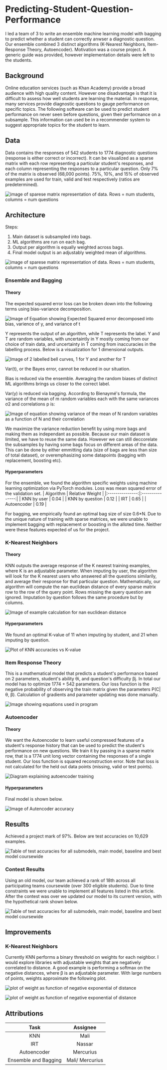 # Predicting-Student-Question-Performance
I led a team of 3 to write an ensemble machine learning model with bagging to predict whether a student can correctly anwser a diagnostic question. Our ensemble combined 3 distinct algorithms (K-Nearest Neighbors, Item-Response Theory, Autoencoder). Motivation was a course project. A generic guide was provided, however implementation details were left to the students.

## Background
Online education services (such as Khan Academy) provide a broad audience with high quality content. However one disadvantage is that it is difficult to assess how well students are learning the material. In response, many services provide diagnostic questions to gauge performance on specific topics. The following software can be used to predict student performance on never seen before questions, given their performance on a subsample. This information can used be in a recommender system to suggest appropriate topics for the student to learn.


## Data
Data contains the responses of 542 students to 1774 diagnostic questions (response is either correct or incorrect). It can be visualized as a sparse matrix with each row representing a particular student's responses, and each column representing the responses to a particular question. Only 7% of the matrix is observed (68,000 points). 75%, 10%, and 15% of observed examples are used for train, valid and test respectively (ratios are predetermined). 

![image of sparese matrix representation of data. Rows = num students, columns = num questions](images/sparse_matrix.png)

## Architecture
Steps:
1. Main dataset is subsampled into bags.
2. ML algorithms are run on each bag.
3. Output per algorithm is equally weighted across bags.
4. Final model output is an adjustably weighted mean of algorithms.

![image of sparese matrix representation of data. Rows = num students, columns = num questions](images/Architecture.png)

### Ensemble and Bagging

#### Theory
The expected squared error loss can be broken down into the following terms using bias-variance decomposition.

![Image of Equation showing Expected Squared error decomposed into bias, varience of y, and variance of t](images/bias_variance.png)

Y represents the output of an algorithm, while T represents the label. Y and T are random variables, with uncertaintly in Y mostly coming from our choice of train data, and uncertainty in T coming from inaccuracies in the labelling process. Below is a visualization for 1 dimensional outputs.

![Image of 2 labelled bell curves, 1 for Y and another for T](images/bias_variance_plot.png)

Var(t), or the Bayes error, cannot be reduced in our situation.

Bias is reduced via the ensemble. Averaging the random biases of distinct ML algorithms brings us closer to the correct label.

Var(y) is reduced via bagging. According to Bienaymé's formula, the variance of the mean of m random variables each with the same variances σ2 and correlations p is:

![Image of equation showing variance of the mean of N random variables as a function of N and their correlation](images/var_of_mean.PNG)

We maximize the variance reduction benefit by using more bags and making them as independant as possible. Because our main dataset is limited, we have to reuse the same data. However we can still deccorelate the subsamples by having some bags focus on different areas of the data. This can be done by either emmitting data (size of bags are less than size of total dataset), or overemphasizing some datapoints (bagging with replacement, boosting etc).

#### Hyperparameters
For the ensemble, we found the algorithm specific weights using machine learning optimization via PyTorch modules. Loss was mean squared error of the validation set. 
|    Algorithm    | Relative Weight |
|:---------------:|:---------------:|
| KNN by user     |       0.04      |
| KNN by question |       0.12      |
| IRT             |       0.65      |
| Autoencoder     |       0.19      |

For bagging, we empirically found an optimal bag size of size 0.6\*N. Due to the unique nature of training with sparse matrices, we were unable to  implement bagging with replacement or boosting in the alloted time. Neither were these features expected of us for the project.

### K-Nearest Neighbors
#### Theory
KNN outputs the average response of the K nearest training examples, where K is an adjustable parameter. When imputing by user, the algorithm will look for the K nearest users who answered all the questions similarily, and average their response for that particular question. Mathematically, our algorithm will compute the nan euclidean distance of every sparse matrix row to the row of the query point. Rows missing the query question are ignored. Imputation by question follows the same procedure but by columns.

![Image of example calculation for nan euclidean distance](images/nan_distance.PNG)

#### Hyperparameters
We found an optimal K-value of 11 when imputing by student, and 21 when imputing by question.

![Plot of KNN accuracies vs K-value](images/KNN_optimization.png)

### Item Response Theory
This is a mathematical model that predicts a student's performance based on 2 parameters, student's ability θi, and question's difficulty βj. In total our model has to optimize 1774 + 542 parameters. Our loss function is the negative probability of observing the train matrix given the parameters P(C|θ, β). Calculation of gradients and parameter updating was done manually.

![Image showing equations used in program](images/IRT_equation.png)

### Autoencoder
#### Theory
We want the Autoencoder to learn useful compressed features of a student's response history that can be used to predict the student's performance on new questions. We train it by passing in a sparse matrix row, that is a 1774 unit long vector containing the responses of a single student. Our loss function is squared reconstruction error. Note that loss is not calculated for the held out data points (missing, valid or test points).

![Diagram explaining autoencoder training](images/Autoencoder_train.png)

#### Hyperparameters
Final model is shown below.

![Image of Autencoder accuracy](images/autoencoder.png)

## Results
Achieved a project mark of 97%. Below are test accuracies on 10,629 examples.

![Table of test accuracies for all submodels, main model, baseline and best model coursewide](images/results.PNG)

### Contest Results
Using an old model, our team achieved a rank of 18th across all participating teams coursewide (over 300 eligible students).
Due to time constraints we were unable to implement all features listed in this article. After the contest was over we updated our model to its current version, with the hypothetical rank shown below.

![Table of test accuracies for all submodels, main model, baseline and best model coursewide](images/model_upgrades.PNG)

## Improvements
### K-Nearest Neighbors
Currently KNN performs a binary threshold on weights for each neighbor. I would explore libraries with adjustable weights that are negatively correlated to distance. A good example is performing a softmax on the negative distances, where β is an adjustable parameter. With large numbers of points, weights approximate the following plot.

![plot of weight as function of negative exponential of distance](images/KNN_weight.PNG)

![plot of weight as function of negative exponential of distance](images/KNN_improvement.PNG)

## Attributions
|         Task         |     Assignee    |
|:--------------------:|:---------------:|
| KNN                  |       Mali      |
| IRT                  |      Nassar     |
| Autoencoder          |    Mercurius    |
| Ensemble and Bagging | Mali/ Mercurius |

